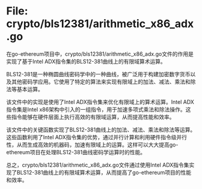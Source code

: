 # File: crypto/bls12381/arithmetic_x86_adx.go

在go-ethereum项目中，crypto/bls12381/arithmetic_x86_adx.go文件的作用是实现了基于Intel ADX指令集的BLS12-381曲线上的有限域算术运算。

BLS12-381是一种椭圆曲线密码学中的一种曲线，被广泛用于构建加密数字货币以及其他密码学应用。它使用了特定的算法来实现有限域上的加法、减法、乘法和除法等基本运算。

该文件中的实现是使用了Intel ADX指令集来优化有限域上的算术运算。Intel ADX指令集是Intel x86架构中引入的一组指令，用于加速多项式乘法和除法操作。这些指令能够在硬件层面上执行高效的有限域运算，从而提高性能和效率。

该文件中的关键函数实现了BLS12-381曲线上的加法、减法、乘法和除法等运算。这些函数利用了Intel ADX指令集的优势，通过并行计算和利用硬件指令级并行性，从而生成高效的机器码，加速有限域上的运算。这样可以大大提高go-ethereum项目在处理BLS12-381曲线密码学运算时的性能。

总之，crypto/bls12381/arithmetic_x86_adx.go文件通过使用Intel ADX指令集实现了BLS12-381曲线上的有限域算术运算，从而提高了go-ethereum项目的性能和效率。

